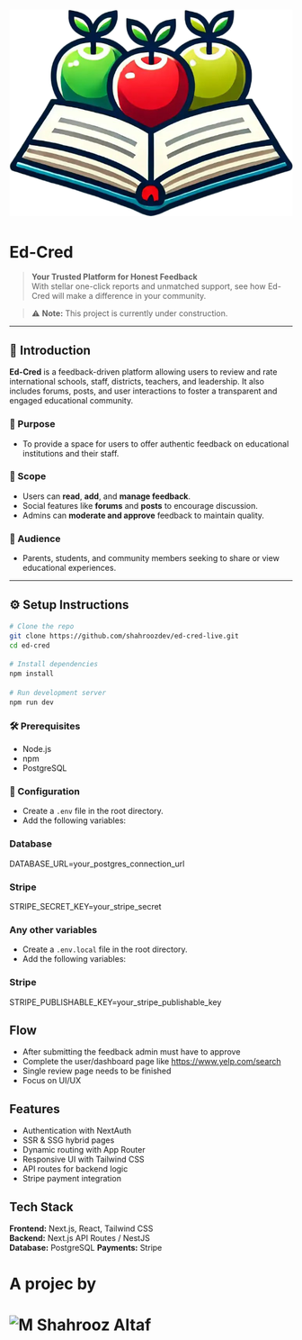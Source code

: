 # ![Ed-Cred Logo](./client/public/images/logo.png)  
# **Ed-Cred**

> **Your Trusted Platform for Honest Feedback**  
> With stellar one-click reports and unmatched support, see how Ed-Cred will make a difference in your community.

> ⚠️ **Note:** This project is currently under construction.

---

## 🧩 Introduction

**Ed-Cred** is a feedback-driven platform allowing users to review and rate international schools, staff, districts, teachers, and leadership. It also includes forums, posts, and user interactions to foster a transparent and engaged educational community.

### 🎯 Purpose
- To provide a space for users to offer authentic feedback on educational institutions and their staff.
  
### 📌 Scope
- Users can **read**, **add**, and **manage feedback**.
- Social features like **forums** and **posts** to encourage discussion.
- Admins can **moderate and approve** feedback to maintain quality.

### 👥 Audience
- Parents, students, and community members seeking to share or view educational experiences.

---

## ⚙️ Setup Instructions

```bash
# Clone the repo
git clone https://github.com/shahroozdev/ed-cred-live.git
cd ed-cred

# Install dependencies
npm install

# Run development server
npm run dev
```

### 🛠️ Prerequisites
- Node.js
- npm
- PostgreSQL

### 🔧 Configuration
- Create a `.env` file in the root directory.
- Add the following variables:

### Database
DATABASE_URL=your_postgres_connection_url

### Stripe
STRIPE_SECRET_KEY=your_stripe_secret

### Any other variables

- Create a `.env.local` file in the root directory.
- Add the following variables:
### Stripe
STRIPE_PUBLISHABLE_KEY=your_stripe_publishable_key

## Flow
* After submitting the feedback admin must have to approve
* Complete the user/dashboard page like https://www.yelp.com/search
* Single review page needs to be finished
* Focus on UI/UX 

## Features

- Authentication with NextAuth
- SSR & SSG hybrid pages
- Dynamic routing with App Router
- Responsive UI with Tailwind CSS
- API routes for backend logic
- Stripe payment integration

## Tech Stack

**Frontend:** Next.js, React, Tailwind CSS  
**Backend:** Next.js API Routes / NestJS  
**Database:** PostgreSQL 
**Payments:** Stripe  

# A projec by
# ![M Shahrooz Altaf](https://shahroozdev.vercel.app/_next/image?url=%2Flogo.png&w=256&q=75)  